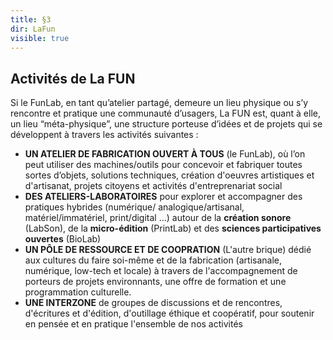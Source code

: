 ```yaml
---
title: §3
dir: LaFun
visible: true
---
```

<!--StartFragment-->

## Activités de La FUN

Si le FunLab, en tant qu’atelier partagé, demeure un lieu physique ou s’y rencontre et pratique une communauté d’usagers, La FUN est, quant à elle, un lieu “méta-physique”, une structure porteuse d’idées et de projets qui se développent à travers les activités suivantes :

* **UN ATELIER DE FABRICATION OUVERT À TOUS** (le FunLab), où l’on peut utiliser des machines/outils pour concevoir et fabriquer toutes sortes d’objets, solutions techniques, création d'oeuvres artistiques et d'artisanat, projets citoyens et activités d'entreprenariat social
* **DES ATELIERS-LABORATOIRES** pour explorer et accompagner des pratiques hybrides (numérique/ analogique/artisanal, matériel/immatériel, print/digital ...) autour de la **création sonore** (LabSon), de la **micro-édition** (PrintLab) et des **sciences participatives ouvertes** (BioLab)
* **UN PÔLE DE RESSOURCE ET DE COOPRATION** (L'autre brique) dédié aux cultures du faire soi-même et de la fabrication (artisanale, numérique, low-tech et locale) à travers de l'accompagnement de porteurs de projets environnants, une offre de formation et une programmation culturelle.
* **UNE INTERZONE** de groupes de discussions et de rencontres, d'écritures et d'édition, d'outillage éthique et coopératif, pour soutenir en pensée et en pratique l'ensemble de nos activités

<!--EndFragment-->